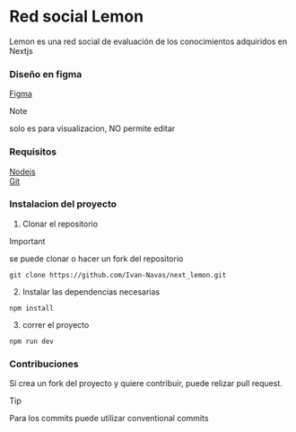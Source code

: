 # Red social Lemon

Lemon es una red social de evaluación de los conocimientos adquiridos en Nextjs

### Diseño en figma 

[Figma](https://www.figma.com/design/bwufG0l2VWNRaDYN9QLDts/RedSocial?node-id=110-2&t=cgQsn5RT27EChxwk-1)

> [!NOTE]
> solo es para visualizacion, NO permite editar

### Requisitos

[Nodejs](https://nodejs.org/en)  
[Git](https://git-scm.com/)

### Instalacion del proyecto 

1. Clonar el repositorio

> [!IMPORTANT]
> se puede clonar o hacer un fork del repositorio

```
git clone https://github.com/Ivan-Navas/next_lemon.git
```

2. Instalar las dependencias necesarias

```
npm install
```

3. correr el proyecto 

```
npm run dev
```

### Contribuciones

Sí crea un fork del proyecto y quiere contribuir, puede relizar pull request.

> [!TIP]
> Para los commits puede utilizar conventional commits